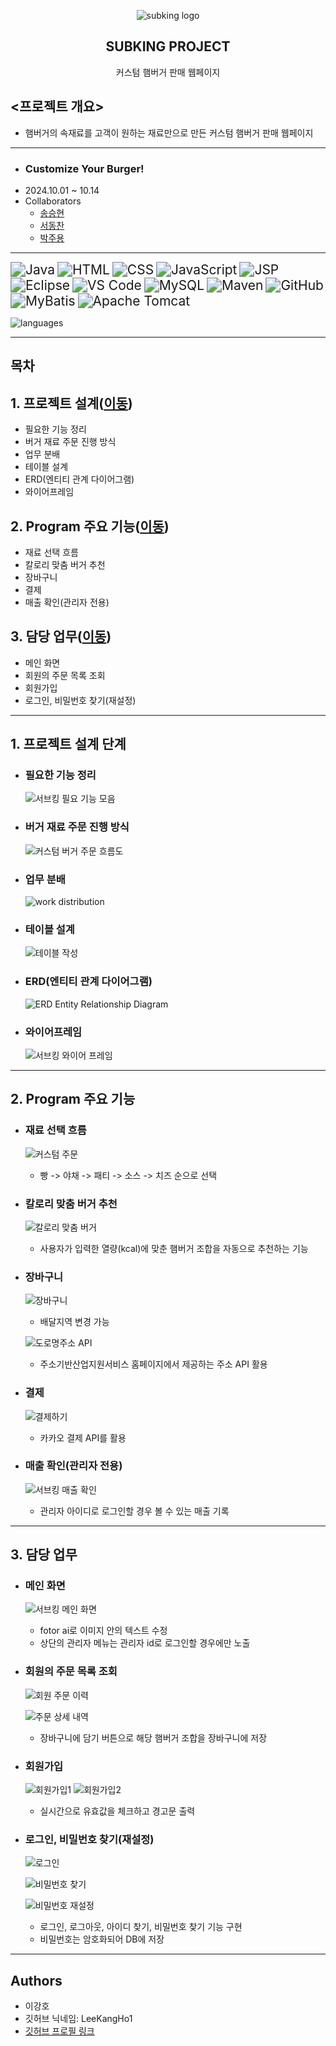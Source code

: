 <p align="center">
	<img src="https://github.com/user-attachments/assets/86846a95-bc23-4335-a3a3-ce00c4e424d0" alt="subking logo">
</p>
 <h2 align="center">
	 SUBKING PROJECT 
 </h2>
<div align="center">
    커스텀 햄버거 판매 웹페이지
</div>

## <프로젝트 개요>
- 햄버거의 속재료를 고객이 원하는 재료만으로 만든 커스텀 햄버거 판매 웹페이지
---
- ### Customize Your Burger!
- 2024.10.01 ~ 10.14
- Collaborators
	- [송승현](https://github.com/seunghyeon22)
	- [서동찬](https://github.com/Seodongchann)
	- [박주용](https://github.com/cfyle)
---
 <img src="https://img.shields.io/badge/Java-007396?style=for-the-badge&logo=openJDK&logoColor=white" alt="Java" style="zoom: 1.5;" /> <img src="https://img.shields.io/badge/HTML-E34F26?style=for-the-badge&logo=html5&logoColor=white" alt="HTML" style="zoom: 1.5;" /> <img src="https://img.shields.io/badge/CSS-1572B6?style=for-the-badge&logo=css3&logoColor=white" alt="CSS" style="zoom: 1.5;" /> <img src="https://img.shields.io/badge/JavaScript-F7DF1E?style=for-the-badge&logo=javascript&logoColor=black" alt="JavaScript" style="zoom: 1.5;" /> <img src="https://img.shields.io/badge/JSP-323330?style=for-the-badge&logo=java&logoColor=white" alt="JSP" style="zoom: 1.5;" /> <img src="https://img.shields.io/badge/Eclipse-2C2255?style=for-the-badge&logo=eclipse&logoColor=white" alt="Eclipse" style="zoom: 1.5;" /> <img src="https://img.shields.io/badge/VS_Code-007ACC?style=for-the-badge&logo=visual-studio-code&logoColor=white" alt="VS Code" style="zoom: 1.5;" /> <img src="https://img.shields.io/badge/MySQL-4479A1?style=for-the-badge&logo=mysql&logoColor=white" alt="MySQL" style="zoom: 1.5;" /> <img src="https://img.shields.io/badge/Maven-C71A36?style=for-the-badge&logo=apache-maven&logoColor=white" alt="Maven" style="zoom: 1.5;" />  <img src="https://img.shields.io/badge/GitHub-181717?style=for-the-badge&logo=github&logoColor=white" alt="GitHub" style="zoom: 1.5;" /> <img src="https://img.shields.io/badge/MyBatis-1565C0?style=for-the-badge&logo=mybatis&logoColor=white" alt="MyBatis" style="zoom: 1.5;" /> <img src="https://img.shields.io/badge/Apache_Tomcat-F8DC75?style=for-the-badge&logo=apache-tomcat&logoColor=black" alt="Apache Tomcat" style="zoom: 1.5;" />
 
![languages](https://github.com/user-attachments/assets/c31baa30-ae31-401c-b28b-a330a3f0547d)

---
## 목차
## 1. 프로젝트 설계([이동](#1-프로젝트-설계-단계))
- 필요한 기능 정리
- 버거 재료 주문 진행 방식
- 업무 분배
- 테이블 설계
- ERD(엔티티 관계 다이어그램)
- 와이어프레임
## 2. Program 주요 기능([이동](#2-Program-주요-기능))
- 재료 선택 흐름
- 칼로리 맞춤 버거 추천
- 장바구니
- 결제
- 매출 확인(관리자 전용)
## 3. 담당 업무([이동](#3-담당-업무))
- 메인 화면
- 회원의 주문 목록 조회
- 회원가입
- 로그인, 비밀번호 찾기(재설정)
---
## 1. 프로젝트 설계 단계
- ### 필요한 기능 정리
	
	![서브킹 필요 기능 모음](https://github.com/user-attachments/assets/525f8d07-52b8-41cb-8419-60cd4808f5b7)
		
- ### 버거 재료 주문 진행 방식
		
	![커스텀 버거 주문 흐름도](https://github.com/user-attachments/assets/3e2e2230-60dd-4fe5-b589-692e245bb9d7)

- ### 업무 분배
		
	![work distribution](https://github.com/user-attachments/assets/3ad1f4d0-b195-4e79-b423-32c6de7a3035)

- ### 테이블 설계
 		
	![테이블 작성](https://github.com/user-attachments/assets/93538a2f-8c2e-49e2-8d75-d9d6f2c9e1ba)

- ### ERD(엔티티 관계 다이어그램)
		
	![ERD Entity Relationship Diagram](https://github.com/user-attachments/assets/91971e53-a6a1-4316-940f-96834ff87133)

- ### 와이어프레임
		
	![서브킹 와이어 프레임](https://github.com/user-attachments/assets/348bfde9-a407-4338-98b3-035c753d4ec6)

---
## 2. Program 주요 기능
- ### 재료 선택 흐름

	![커스텀 주문](https://github.com/user-attachments/assets/d9d8f4c1-14ca-47f1-97a4-16034b0fe888)

	- 빵 -> 야채 -> 패티 -> 소스 -> 치즈 순으로 선택

- ### 칼로리 맞춤 버거 추천

	![칼로리 맞춤 버거](https://github.com/user-attachments/assets/d8ab3a52-c5f5-493b-b2b5-3d65815f1c79)

	- 사용자가 입력한 열량(kcal)에 맞춘 햄버거 조합을 자동으로 추천하는 기능

- ### 장바구니

	![장바구니](https://github.com/user-attachments/assets/c4bf550e-6669-4c8c-be88-f346504fc01b)

	- 배달지역 변경 가능

	![도로명주소 API](https://github.com/user-attachments/assets/994eab69-a7ca-458c-8327-dc5ae42b5305)

	- 주소기반산업지원서비스 홈페이지에서 제공하는 주소 API 활용

- ### 결제
	
	![결제하기](https://github.com/user-attachments/assets/135c5b49-8987-4791-903d-f2314b238f2e)

	- 카카오 결제 API를 활용

- ### 매출 확인(관리자 전용)

	![서브킹 매출 확인](https://github.com/user-attachments/assets/0fef9cf5-cb62-4d07-a063-5dce4a16d0a4)
	- 관리자 아이디로 로그인할 경우 볼 수 있는 매출 기록

---
## 3. 담당 업무
- ### 메인 화면

	![서브킹 메인 화면](https://github.com/user-attachments/assets/e5adb73a-a7aa-498f-b249-801f3a970c63)
	- fotor ai로 이미지 안의 텍스트 수정
	- 상단의 관리자 메뉴는 관리자 id로 로그인할 경우에만 노출

- ### 회원의 주문 목록 조회
	
	![회원 주문 이력](https://github.com/user-attachments/assets/3b3bdfc9-bc9f-4917-ac0d-23e3f95f532c)

	
	![주문 상세 내역](https://github.com/user-attachments/assets/c86596f7-9ca8-4ce2-aa0f-00c7fc822066)
	- 장바구니에 담기 버튼으로 해당 햄버거 조합을 장바구니에 저장

- ### 회원가입
	
	![회원가입1](https://github.com/user-attachments/assets/ae296e76-b7fe-46a0-928c-8562e46cc962)
	![회원가입2](https://github.com/user-attachments/assets/88ece3d1-b458-4a75-bb27-12ac2bf583c5)
	- 실시간으로 유효값을 체크하고 경고문 출력

- ### 로그인, 비밀번호 찾기(재설정)

	![로그인](https://github.com/user-attachments/assets/6328c9c2-603e-41e4-af1c-b3e03e013e41)

	![비밀번호 찾기](https://github.com/user-attachments/assets/1e38a2f1-90b7-423e-bf36-afaad8a686da)

	![비밀번호 재설정](https://github.com/user-attachments/assets/4493cd06-3417-4bc4-a7f0-fbf5d0c31e8b)

	- 로그인, 로그아웃, 아이디 찾기, 비밀번호 찾기 기능 구현
 	- 비밀번호는 암호화되어 DB에 저장 

---
## Authors
- 이강호
- 깃허브 닉네임: LeeKangHo1
- [깃허브 프로필 링크](https://github.com/LeeKangHo1)
